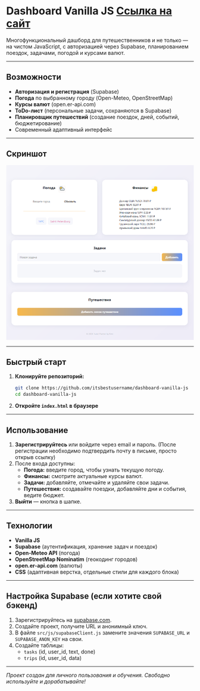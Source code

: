 # Dashboard Vanilla JS [Ссылка на сайт](https://itsbestusername.github.io/dashboard-vanilla-js/)

Многофункциональный дашборд для путешественников и не только — на чистом JavaScript, с авторизацией через Supabase, планированием поездок, задачами, погодой и курсами валют.

---

## Возможности

- **Авторизация и регистрация** (Supabase)
- **Погода** по выбранному городу (Open-Meteo, OpenStreetMap)
- **Курсы валют** (open.er-api.com)
- **ToDo-лист** (персональные задачи, сохраняются в Supabase)
- **Планировщик путешествий** (создание поездок, дней, событий, бюджетирование)
- Современный адаптивный интерфейс

---

## Скриншот

![Скриншот интерфейса](./src/assets/icons/интерфейс.png)

---

## Быстрый старт

1. **Клонируйте репозиторий:**
   ```bash
   git clone https://github.com/itsbestusername/dashboard-vanilla-js
   cd dashboard-vanilla-js
   ```
2. **Откройте `index.html` в браузере** 

---

## Использование

1. **Зарегистрируйтесь** или войдите через email и пароль. (После регистрации необходимо подтвердить почту в письме, просто открыв ссылку)
2. После входа доступны:
   - **Погода:** введите город, чтобы узнать текущую погоду.
   - **Финансы:** смотрите актуальные курсы валют.
   - **Задачи:** добавляйте, отмечайте и удаляйте свои задачи.
   - **Путешествия:** создавайте поездки, добавляйте дни и события, ведите бюджет.
3. **Выйти** — кнопка в шапке.

---

## Технологии

- **Vanilla JS** 
- **Supabase** (аутентификация, хранение задач и поездок)
- **Open-Meteo API** (погода)
- **OpenStreetMap Nominatim** (геокодинг городов)
- **open.er-api.com** (валюты)
- **CSS** (адаптивная верстка, отдельные стили для каждого блока)

---

## Настройка Supabase (если хотите свой бэкенд)

1. Зарегистрируйтесь на [supabase.com](https://supabase.com/).
2. Создайте проект, получите URL и анонимный ключ.
3. В файле `src/js/supabaseClient.js` замените значения `SUPABASE_URL` и `SUPABASE_ANON_KEY` на свои.
4. Создайте таблицы:
   - `tasks` (id, user_id, text, done)
   - `trips` (id, user_id, data)

---

_Проект создан для личного пользования и обучения. Свободно используйте и дорабатывайте!_ 
